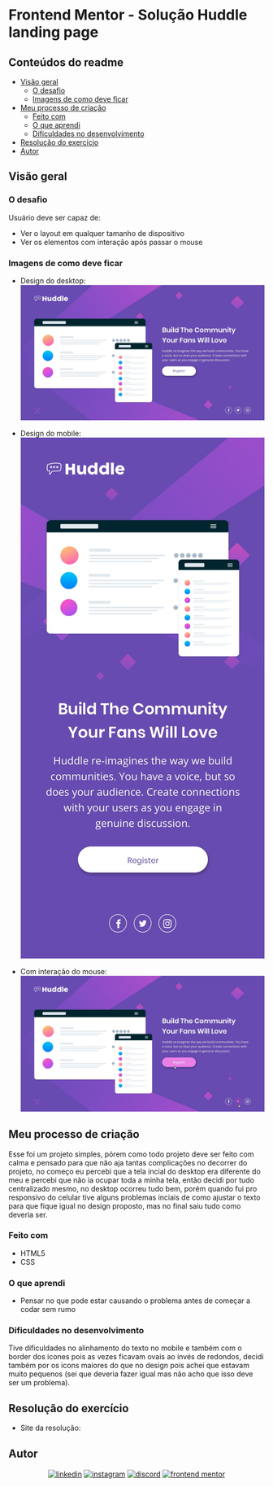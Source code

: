 # Frontend Mentor - Solução Huddle landing page

## Conteúdos do readme
- [Visão geral](#Visão-geral)
  - [O desafio](#o-desafio)
  - [Imagens de como deve ficar](#imagens-de-como-deve-ficar)
- [Meu processo de criação](#meu-processo-de-criação)
  - [Feito com](#feito-com)
  - [O que aprendi](#o-que-aprendi)
  - [Dificuldades no desenvolvimento](#dificuldades-no-desenvolvimento)
- [Resolução do exercício](#resolução-do-exercício)
- [Autor](#autor)

## Visão geral

### O desafio 
Usuário deve ser capaz de:
- Ver o layout em qualquer tamanho de dispositivo
- Ver os elementos com interação após passar o mouse

### Imagens de como deve ficar

- Design do desktop:
![alt text](src/design/desktop-design.jpg)

- Design do mobile:
![alt text](src/design/mobile-design.jpg)

- Com interação do mouse:
![alt text](src/design/active-states.jpg)

## Meu processo de criação
Esse foi um projeto simples, pórem como todo projeto deve ser feito com calma e pensado para que não aja tantas complicações no decorrer do projeto, no começo eu percebi que a tela incial do desktop era diferente do meu e percebi que não ia ocupar toda a minha tela, então decidi por tudo centralizado mesmo, no desktop ocorreu tudo bem, porém quando fui pro responsivo do celular tive alguns problemas inciais de como ajustar o texto para que fique igual no design proposto, mas no final saiu tudo como deveria ser.

### Feito com

- HTML5
- CSS

### O que aprendi
- Pensar no que pode estar causando o problema antes de começar a codar sem rumo

### Dificuldades no desenvolvimento
Tive dificuldades no alinhamento do texto no mobile e também com o border dos icones pois as vezes ficavam ovais ao invés de redondos, decidi também por os icons maiores do que no design pois achei que estavam muito pequenos (sei que deveria fazer igual mas não acho que isso deve ser um problema).

## Resolução do exercício

- Site da resolução:

## Autor 
<p align="center">
<a href="https://www.linkedin.com/in/raul-souza-do-nascimento-53623631b/"><img align="center" src="https://user-images.githubusercontent.com/88904952/234979284-68c11d7f-1acc-4f0c-ac78-044e1037d7b0.png" alt="linkedin" height="50" width="50"/></a>
<a href="https://www.instagram.com/raul.souza9/"><img align="center" src="https://user-images.githubusercontent.com/88904952/234981169-2dd1e58f-4b7e-468c-8213-034ba62156c3.png" alt="instagram" height="50" width="50" /></a>
<a href="http://discordapp.com/users/336874360101142530"><img align="center" src="https://user-images.githubusercontent.com/88904952/234982627-019fd336-6248-453c-9b05-97c13fd1d207.png" alt="discord" height="50" width="50" /></a>
<a href="https://github.com/xlraullx"><img align="center" src="https://avatars.githubusercontent.com/u/47932038?s=200&v=4" alt="frontend mentor" height="50" width="50" /></a>
</p>